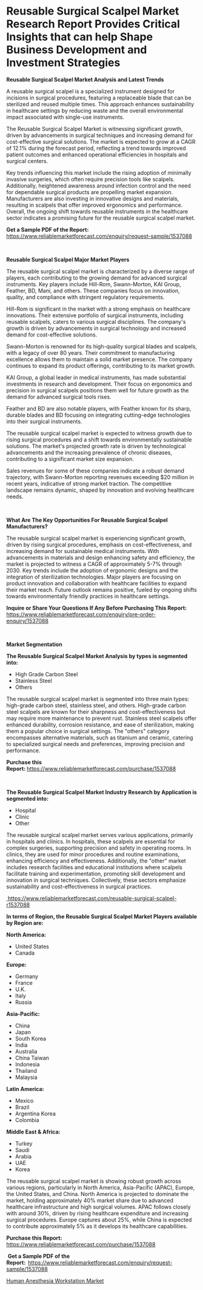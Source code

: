 <p><h1>Reusable Surgical Scalpel Market Research Report Provides Critical Insights that can help Shape Business Development and Investment Strategies</h1></p><p><strong>Reusable Surgical Scalpel Market Analysis and Latest Trends</strong></p>
<p><p>A reusable surgical scalpel is a specialized instrument designed for incisions in surgical procedures, featuring a replaceable blade that can be sterilized and reused multiple times. This approach enhances sustainability in healthcare settings by reducing waste and the overall environmental impact associated with single-use instruments. </p><p>The Reusable Surgical Scalpel Market is witnessing significant growth, driven by advancements in surgical techniques and increasing demand for cost-effective surgical solutions. The market is expected to grow at a CAGR of 12.1% during the forecast period, reflecting a trend towards improved patient outcomes and enhanced operational efficiencies in hospitals and surgical centers.</p><p>Key trends influencing this market include the rising adoption of minimally invasive surgeries, which often require precision tools like scalpels. Additionally, heightened awareness around infection control and the need for dependable surgical products are propelling market expansion. Manufacturers are also investing in innovative designs and materials, resulting in scalpels that offer improved ergonomics and performance. Overall, the ongoing shift towards reusable instruments in the healthcare sector indicates a promising future for the reusable surgical scalpel market.</p></p>
<p><strong>Get a Sample PDF of the Report:&nbsp;</strong> <a href="https://www.reliablemarketforecast.com/enquiry/request-sample/1537088?utm_campaign=2736&utm_medium=2&utm_source=Github&utm_content=ia&utm_term=04032025&utm_id=reusable-surgical-scalpel">https://www.reliablemarketforecast.com/enquiry/request-sample/1537088</a></p>
<p>&nbsp;</p>
<p><strong>Reusable Surgical Scalpel Major Market Players</strong></p>
<p><p>The reusable surgical scalpel market is characterized by a diverse range of players, each contributing to the growing demand for advanced surgical instruments. Key players include Hill-Rom, Swann-Morton, KAI Group, Feather, BD, Mani, and others. These companies focus on innovation, quality, and compliance with stringent regulatory requirements.</p><p>Hill-Rom is significant in the market with a strong emphasis on healthcare innovations. Their extensive portfolio of surgical instruments, including reusable scalpels, caters to various surgical disciplines. The company's growth is driven by advancements in surgical technology and increased demand for cost-effective solutions.</p><p>Swann-Morton is renowned for its high-quality surgical blades and scalpels, with a legacy of over 80 years. Their commitment to manufacturing excellence allows them to maintain a solid market presence. The company continues to expand its product offerings, contributing to its market growth.</p><p>KAI Group, a global leader in medical instruments, has made substantial investments in research and development. Their focus on ergonomics and precision in surgical scalpels positions them well for future growth as the demand for advanced surgical tools rises.</p><p>Feather and BD are also notable players, with Feather known for its sharp, durable blades and BD focusing on integrating cutting-edge technologies into their surgical instruments. </p><p>The reusable surgical scalpel market is expected to witness growth due to rising surgical procedures and a shift towards environmentally sustainable solutions. The market's projected growth rate is driven by technological advancements and the increasing prevalence of chronic diseases, contributing to a significant market size expansion.</p><p>Sales revenues for some of these companies indicate a robust demand trajectory, with Swann-Morton reporting revenues exceeding $20 million in recent years, indicative of strong market traction. The competitive landscape remains dynamic, shaped by innovation and evolving healthcare needs.</p></p>
<p>&nbsp;</p>
<p><strong>What Are The Key Opportunities For Reusable Surgical Scalpel Manufacturers?</strong></p>
<p><p>The reusable surgical scalpel market is experiencing significant growth, driven by rising surgical procedures, emphasis on cost-effectiveness, and increasing demand for sustainable medical instruments. With advancements in materials and design enhancing safety and efficiency, the market is projected to witness a CAGR of approximately 5-7% through 2030. Key trends include the adoption of ergonomic designs and the integration of sterilization technologies. Major players are focusing on product innovation and collaboration with healthcare facilities to expand their market reach. Future outlook remains positive, fueled by ongoing shifts towards environmentally friendly practices in healthcare settings.</p></p>
<p><strong>Inquire or Share Your Questions If Any Before Purchasing This Report:</strong> <a href="https://www.reliablemarketforecast.com/enquiry/pre-order-enquiry/1537088?utm_campaign=2736&utm_medium=2&utm_source=Github&utm_content=ia&utm_term=04032025&utm_id=reusable-surgical-scalpel">https://www.reliablemarketforecast.com/enquiry/pre-order-enquiry/1537088</a></p>
<p>&nbsp;</p>
<p><strong>Market Segmentation</strong></p>
<p><strong>The Reusable Surgical Scalpel Market Analysis by types is segmented into:</strong></p>
<p><ul><li>High Grade Carbon Steel</li><li>Stainless Steel</li><li>Others</li></ul></p>
<p><p>The reusable surgical scalpel market is segmented into three main types: high-grade carbon steel, stainless steel, and others. High-grade carbon steel scalpels are known for their sharpness and cost-effectiveness but may require more maintenance to prevent rust. Stainless steel scalpels offer enhanced durability, corrosion resistance, and ease of sterilization, making them a popular choice in surgical settings. The "others" category encompasses alternative materials, such as titanium and ceramic, catering to specialized surgical needs and preferences, improving precision and performance.</p></p>
<p><strong>Purchase this Report:&nbsp;</strong><a href="https://www.reliablemarketforecast.com/purchase/1537088?utm_campaign=2736&utm_medium=2&utm_source=Github&utm_content=ia&utm_term=04032025&utm_id=reusable-surgical-scalpel">https://www.reliablemarketforecast.com/purchase/1537088</a></p>
<p>&nbsp;</p>
<p><strong>The Reusable Surgical Scalpel Market Industry Research by Application is segmented into:</strong></p>
<p><ul><li>Hospital</li><li>Clinic</li><li>Other</li></ul></p>
<p><p>The reusable surgical scalpel market serves various applications, primarily in hospitals and clinics. In hospitals, these scalpels are essential for complex surgeries, supporting precision and safety in operating rooms. In clinics, they are used for minor procedures and routine examinations, enhancing efficiency and effectiveness. Additionally, the "other" market includes research facilities and educational institutions where scalpels facilitate training and experimentation, promoting skill development and innovation in surgical techniques. Collectively, these sectors emphasize sustainability and cost-effectiveness in surgical practices.</p></p>
<p><a href="https://www.reliablemarketforecast.com/reusable-surgical-scalpel-r1537088?utm_campaign=2736&utm_medium=2&utm_source=Github&utm_content=ia&utm_term=04032025&utm_id=reusable-surgical-scalpel">&nbsp;https://www.reliablemarketforecast.com/reusable-surgical-scalpel-r1537088</a></p>
<p><strong>In terms of Region, the Reusable Surgical Scalpel Market Players available by Region are:</strong></p>
<p>
    <p> <strong> North America: </strong>
        <ul>
            <li>United States</li>
            <li>Canada</li>
        </ul>
        </p> 
    <p> <strong> Europe: </strong>
        <ul>
            <li>Germany</li>
            <li>France</li>
            <li>U.K.</li>
            <li>Italy</li>
            <li>Russia</li>
        </ul>
        </p> 
    <p> <strong> Asia-Pacific: </strong>
        <ul>
            <li>China</li>
            <li>Japan</li>
            <li>South Korea</li>
            <li>India</li>
            <li>Australia</li>
            <li>China Taiwan</li>
            <li>Indonesia</li>
            <li>Thailand</li>
            <li>Malaysia</li>
        </ul>
        </p> 
    <p> <strong> Latin America: </strong>
        <ul>
            <li>Mexico</li>
            <li>Brazil</li>
            <li>Argentina Korea</li>
            <li>Colombia</li>
        </ul>
        </p> 
    <p> <strong> Middle East & Africa: </strong>
        <ul>
            <li>Turkey</li>
            <li>Saudi</li>
            <li>Arabia</li>
            <li>UAE</li>
            <li>Korea</li>
        </ul>
    </p>
    </p>
<p><p>The reusable surgical scalpel market is showing robust growth across various regions, particularly in North America, Asia-Pacific (APAC), Europe, the United States, and China. North America is projected to dominate the market, holding approximately 40% market share due to advanced healthcare infrastructure and high surgical volumes. APAC follows closely with around 30%, driven by rising healthcare expenditure and increasing surgical procedures. Europe captures about 25%, while China is expected to contribute approximately 5% as it develops its healthcare capabilities.</p></p>
<p><strong>Purchase this Report: </strong><a href="https://www.reliablemarketforecast.com/purchase/1537088?utm_campaign=2736&utm_medium=2&utm_source=Github&utm_content=ia&utm_term=04032025&utm_id=reusable-surgical-scalpel">https://www.reliablemarketforecast.com/purchase/1537088</a></p>
<p>&nbsp;<strong>Get a Sample PDF of the Report:&nbsp;&nbsp;</strong><a href="https://www.reliablemarketforecast.com/enquiry/request-sample/1537088?utm_campaign=2736&utm_medium=2&utm_source=Github&utm_content=ia&utm_term=04032025&utm_id=reusable-surgical-scalpel">https://www.reliablemarketforecast.com/enquiry/request-sample/1537088</a></p>
<p><strong></strong></p>
<p><p><a href="https://github.com/pelahotayabe/Market-Research-Report-List-1/blob/main/human-anesthesia-workstation-market.md?utm_campaign=2736&utm_medium=2&utm_source=Github&utm_content=ia&utm_term=04032025&utm_id=reusable-surgical-scalpel">Human Anesthesia Workstation Market</a></p></p>